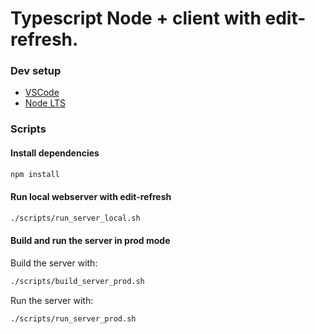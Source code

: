 # Typescript Node + client with edit-refresh.

### Dev setup

- [VSCode](https://code.visualstudio.com/)
- [Node LTS](https://nodejs.org/en/download/)

### Scripts

#### Install dependencies

```sh
npm install
```

#### Run local webserver with edit-refresh

```sh
./scripts/run_server_local.sh
```

#### Build and run the server in prod mode

Build the server with:

```sh
./scripts/build_server_prod.sh
```

Run the server with:

```sh
./scripts/run_server_prod.sh
```
